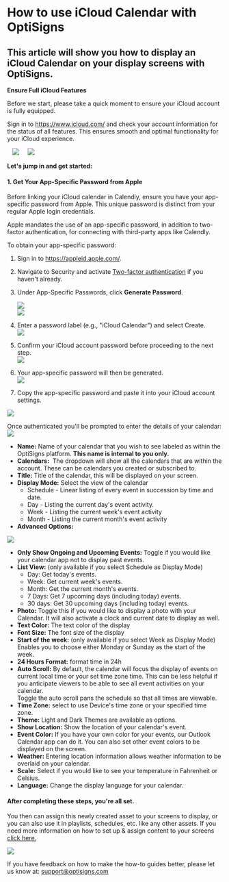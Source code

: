 # How to use iCloud Calendar with OptiSigns

## This article will show you how to display an iCloud Calendar on your display screens with OptiSigns.

**Ensure Full iCloud Features**

Before we start, please take a quick moment to ensure your iCloud account is fully equipped.

Sign in to <https://www.icloud.com/> and check your account information for the status of all features. This ensures smooth and optimal functionality for your iCloud experience.

   ![](https://support.optisigns.com/hc/article_attachments/27359206807571)     ![](https://support.optisigns.com/hc/article_attachments/27359175323027)

**Let's jump in and get started:**

#### **1. Get Your App-Specific Password from Apple**

Before linking your iCloud calendar in Calendly, ensure you have your app-specific password from Apple. This unique password is distinct from your regular Apple login credentials.

Apple mandates the use of an app-specific password, in addition to two-factor authentication, for connecting with third-party apps like Calendly.

To obtain your app-specific password:

1. Sign in to <https://appleid.apple.com/>.
2. Navigate to Security and activate [Two-factor authentication](https://support.apple.com/en-us/102660) if you haven't already.
3. Under App-Specific Passwords, click **Generate Password**.  
     
   ![](https://support.optisigns.com/hc/article_attachments/27359206819219)  
   ![](https://support.optisigns.com/hc/article_attachments/27359175329043)
4. Enter a password label (e.g., "iCloud Calendar") and select Create.  
   ![](https://support.optisigns.com/hc/article_attachments/27359175332755)
5. Confirm your iCloud account password before proceeding to the next step.  
   ![](https://support.optisigns.com/hc/article_attachments/27359175334291)
6. Your app-specific password will then be generated.  
   ![](https://support.optisigns.com/hc/article_attachments/27359175335571)
7. Copy the app-specific password and paste it into your iCloud account settings.

![](https://support.optisigns.com/hc/article_attachments/27359228509587)

Once authenticated you'll be prompted to enter the details of your calendar:![](https://support.optisigns.com/hc/article_attachments/27359175343379)

* **Name:** Name of your calendar that you wish to see labeled as within the OptiSigns platform. **This name is internal to you only.**
* **Calendars:**  The dropdown will show all the calendars that are within the account. These can be calendars you created or subscribed to.
* **Title:** Title of the calendar, this will be displayed on your screen.
* **Display Mode:** Select the view of the calendar 
  + Schedule - Linear listing of every event in succession by time and date.
  + Day - Listing the current day's event activity.
  + Week - Listing the current week's event activity
  + Month - Listing the current month's event activity
* **Advanced Options:**

**![](https://support.optisigns.com/hc/article_attachments/27359206835731)**

* **Only Show Ongoing and Upcoming Events:** Toggle if you would like your calendar app not to display past events.
* **List View:** (only available if you select Schedule as Display Mode)
  + Day: Get today's events.
  + Week: Get current week's events.
  + Month: Get the current month's events.
  + 7 Days: Get 7 upcoming days (including today) events.
  + 30 days: Get 30 upcoming days (including today) events.
* **Photo:** Toggle this if you would like to display a photo with your Calendar. It will also activate a clock and current date to display as well.
* **Text Color:** The text color of the display
* **Font Size:** The font size of the display
* **Start of the week:** (only available if you select Week as Display Mode) Enables you to choose either Monday or Sunday as the start of the week.
* **24 Hours Format:** format time in 24h
* **Auto Scroll:** By default, the calendar will focus the display of events on current local time or your set time zone time. This can be less helpful if you anticipate viewers to be able to see all event activities on your calendar.   
  Toggle the auto scroll pans the schedule so that all times are viewable.
* **Time Zone:** select to use Device's time zone or your specified time zone.
* **Theme:** Light and Dark Themes are available as options.
* **Show Location:** Show the location of your calendar's event.
* **Event Color:** If you have your own color for your events, our Outlook Calendar app can do it. You can also set other event colors to be displayed on the screen.
* **Weather:** Entering location information allows weather information to be overlaid on your calendar.
* **Scale:** Select if you would like to see your temperature in Fahrenheit or Celsius.
* **Language:** Change the display language for your calendar.

#### **After completing these steps, you're all set.**

You then can assign this newly created asset to your screens to display, or you can also use it in playlists, schedules, etc. like any other assets. If you need more information on how to set up & assign content to your screens [click here.](https://www.optisigns.com/post/how-to-set-up-digital-signs-with-optisigns-and-amazon-fire-tv)

![](https://support.optisigns.com/hc/article_attachments/27359175356179)

If you have feedback on how to make the how-to guides better, please let us know at: support@optisigns.com